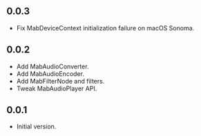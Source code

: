 ## 0.0.3

- Fix MabDeviceContext initialization failure on macOS Sonoma.

## 0.0.2

- Add MabAudioConverter.
- Add MabAudioEncoder.
- Add MabFilterNode and filters.
- Tweak MabAudioPlayer API.

## 0.0.1

- Initial version.
